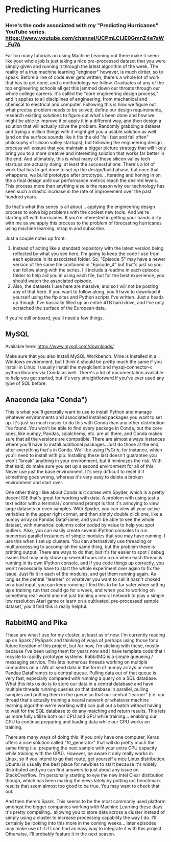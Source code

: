 # Predicting Hurricanes
### Here's the code associated with my "Predicting Hurricanes" YouTube series. https://www.youtube.com/channel/UCPmLClJE0GmnZ4e7sW_Fu7A

Far too many tutorials on using Machine Learning out there make it seem like your whole job is just taking a nice pre-processed dataset that you were simply given and running it through the latest algorithm of the week. The reality of a true machine learning "engineer" however, is much dirtier, so to speak. Before a line of code ever gets written, there's a whole lot of work that has to get done, and a methodology we follow. Graduates of any of the top engineering schools all get this jammed down our throats through our whole college careers. It's called the "core engineering design process," and it applies to all disciplines of engineering, from mechanical and chemical to electrical and computer. Following this is how we figure out what precise problem needs to be solved, define our design requirements, research existing solutions to figure out what's been done and how we might be able to improve it or apply it in a different way, and then design a solution that will actually solve the problem. Randomly grabbing a dataset and trying a million things with it might get you a usable solution as well (and on the surface sounds like it fits the old "fail fast and fail often" philosophy of silicon valley startups), but following the engineering design process will ensure that you maintain a bigger picture strategy that will likely bring you to a more creative and interesting solution that works far better in the end. And ultimately, this is what many of those silicon valley tech startups are actually doing, at least the successful one. There's a lot of work that has to get done to set up the design/build phase, but once that whappens, we build prototype after prototype... iterating and honing in on the a final design until our performance metrics reach the desired levels. This process more than anything else is the reason why our technology has seen such a drastic increase in the rate of improvement over the past hundred years.

So that's what this series is all about... applying the engineering design process to solve big problems with the coolest new tools. And we're starting off with hurricanes. If you're interested in getting your hands dirty with me as we apply this process to the problem of forecasting hurricanes using machine learning, strap in and subscribe. 

Just a couple notes up front: 
1. Instead of acting like a standard repository with the latest version being reflected by what you see here, I'm going to keep the code I use from each episode in its associated folder. So, "Episode_5" may have a newer version of the same file contained in "Episode_4" but that's just so you can follow along with the series. I'll include a readme in each episode folder to help aid you in using each file, but for the best experience, you should watch the associated episode.
1. Also, the datasets I use here are massive, and so I will not be posting any of that here. If you want to follow along, you'll have to download it yourself using the ftp sites and Python scripts I've written. Just a heads up though, I've basically filled up an entire 4TB hard drive, and I've only scratched the surface of the European data.

If you're still onboard, you'll need a few things.

## MySQL

Available here: https://www.mysql.com/downloads/

Make sure that you also install MySQL Workbench. Mine is installed in a Windows environment, but I think it should be pretty much the same if you install in Linux. I usually install the mysqlclient and mysql-connector-c python libraries via Conda as well. There's a lot of documentation available to help you get started, but it's very straightforward if you've ever used any type of SQL before.

## Anaconda (aka "Conda")

This is what you'll generally want to use to install Python and manage whatever environments and associated installed packages you want to set up. It's just so much easier to do this with Conda than any other distribution I've found. You won't be able to find every package in Conda, but the core ones, like numpy, Pandas, sqlalchemy, etc. are all there, and Conda makes sure that all the versions are compatible. There are almost always instances where you'll have to install additional packages. Just do those at the end, after everything that's in Conda. We'll be using PyGrib, for instance, which you'll need to install with pip. Installing these last doesn't guarantee you won't "break" anything in your environment, but it minimizes the risk. With that said, do make sure you set up a second environment for all of this. Never use just the base environment. It's very difficult to reset it if something goes wrong, whereas it's very easy to delete a broken environment and start over. 

One other thing I like about Conda is it comes with Spyder, which is a pretty decent IDE that's great for working with data. A problem with using just a text editor with a terminal / command prompt is that it's annoying to view large datasets or even samples. With Spyder, you can view all your active variables in the upper right corner, and then simply double click one, like a numpy array or Pandas DataFrame, and you'll be able to see the whole dataset, with numerical columns color coded by value to help you spot outliers. Also, you can easily create several iPython consoles to run numerous parallel instances of simple modules that you may have running. I use this when I set up clusters. You can alternatively use threading or multiprocessing to accomplish the same thing, but the problem there is printing output. There are ways to do that, but it's far easier to spot / debug issues that may only show up several hours into a run when each thread is running in its own iPython console, and if you code things up correctly, you won't necessarily have to start the whole experiment over again to fix the issue. Just fix it in each of the modules, and get them running again. As long as the central "learner" or whatever you want to call it hasn't choked on a bad input, you can keep running. I find this to be far safer when setting up a training run that could go for a week, and when you're working on something real-world and not just training a neural network to play a simple low resolution Atari game or learn on a cultivated, pre-processed sample dataset, you'll find this is really helpful.

## RabbitMQ and Pika

These are what I use for my cluster, at least as of now. I'm currently reading up on Spark / PySpark and thinking of ways of perhaps using those for a future iteration of this project, but for now, I'm sticking with these, mostly because I've been using them for years now and I have template code that I recycle to rapidly prototype systems. RabbitMQ is a simple queueing / messaging service. This lets numerous threads working on multiple computers on a LAN all send data in the form of numpy arrays or even Pandas DataFrames to a central queue. Pulling data out of that queue is very fast, especially compared with running a query on a SQL database. What this lets us do is to store our data in a central database and have multiple threads running queries on that database in parallel, pulling samples and putting them in the queue so that our central "learner" (i.e. our thread that's actually training a neural network or whatever machine learning algorithm we're working with) can pull out a batch without having to wait for the SQL database to do any matching and return results. This lets us more fully utilize both our CPU and GPU while training... enabling our CPU to continue preparing and loading data while our GPU works on training.

There are many ways of doing this. If you only have one computer, Keras offers a nice solution called "fit_generator" that will do pretty much the same thing (i.e. preparing the next sample with your extra CPU capacity while training with the GPU). However, be aware it only really works in Linux, so if you intend to go that route, get yourself a nice Linux distribution. Ubuntu is usually the best place for newbies to start because it's widely distributed and you can find answers to just about any issue on StackOverflow. I'm personally starting to eye the new Intel Clear distibution though, which has been making the news lately by putting out benchmark results that seem almost too good to be true. You may want to check that out.

And then there's Spark. This seems to be the most commonly used platform amongst the bigger companies working with Machine Learning these days. It's pretty compelling.. allowing you to store data across a cluster instead of simply using a cluster to increase processing capability the way I do. I'll certainly be looking into this more in the coming weeks... later episodes may make use of it if I can find an easy way to integrate it with this project. Otherwise, I'll probably feature it in the next season.




